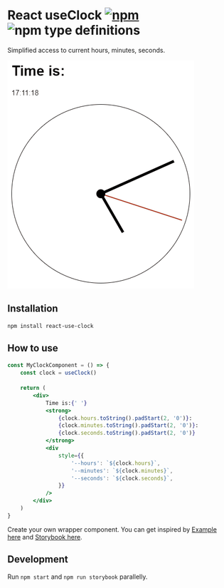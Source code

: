 # React useClock [![npm](https://img.shields.io/npm/v/react-use-clock.svg)](https://www.npmjs.com/package/react-use-clock) ![npm type definitions](https://img.shields.io/npm/types/react-use-clock.svg)

Simplified access to current hours, minutes, seconds.

[![screencast](https://raw.githubusercontent.com/FilipChalupa/react-use-clock/HEAD/screencast.gif)](https://react-use-clock.netlify.app)

## Installation

```bash
npm install react-use-clock
```

## How to use

```jsx
const MyClockComponent = () => {
	const clock = useClock()

	return (
		<div>
			Time is:{' '}
			<strong>
				{clock.hours.toString().padStart(2, '0')}:
				{clock.minutes.toString().padStart(2, '0')}:
				{clock.seconds.toString().padStart(2, '0')}
			</strong>
			<div
				style={{
					'--hours': `${clock.hours}`,
					'--minutes': `${clock.minutes}`,
					'--seconds': `${clock.seconds}`,
				}}
			/>
		</div>
	)
}
```

Create your own wrapper component. You can get inspired by [Example here](src/stories/Example.tsx) and [Storybook here](https://react-use-clock.netlify.app).

## Development

Run `npm start` and `npm run storybook` parallelly.
